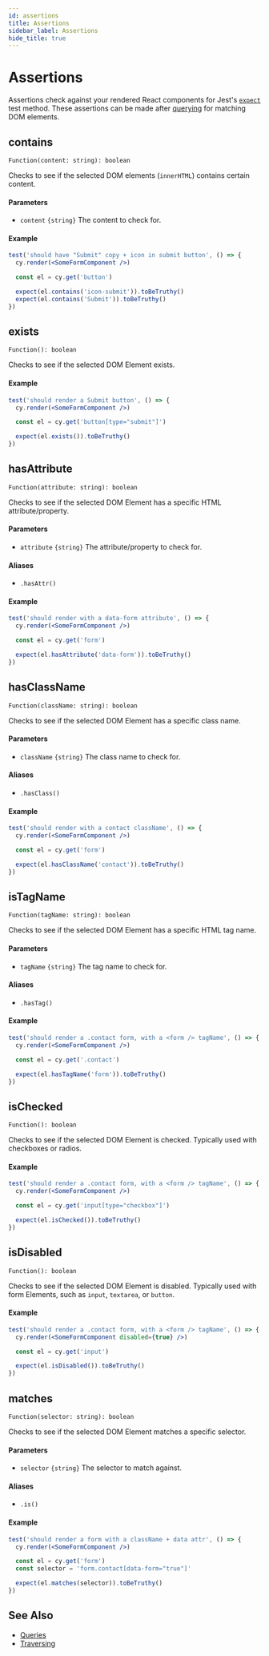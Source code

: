 ```yaml
---
id: assertions
title: Assertions
sidebar_label: Assertions
hide_title: true
---
```


# Assertions

Assertions check against your rendered React components for Jest's [`expect`](https://jestjs.io/docs/en/expect) test method. These assertions can be made after [querying](./queryies) for matching DOM elements.

## contains

`Function(content: string): boolean`

Checks to see if the selected DOM elements (`innerHTML`) contains certain content.

#### Parameters

- `content` `{string}` The content to check for.

#### Example

```jsx
test('should have "Submit" copy + icon in submit button', () => {
  cy.render(<SomeFormComponent />)

  const el = cy.get('button')

  expect(el.contains('icon-submit')).toBeTruthy()
  expect(el.contains('Submit')).toBeTruthy()
})
```

## exists

`Function(): boolean`

Checks to see if the selected DOM Element exists.

#### Example

```jsx
test('should render a Submit button', () => {
  cy.render(<SomeFormComponent />)

  const el = cy.get('button[type="submit"]')

  expect(el.exists()).toBeTruthy()
})
```

## hasAttribute

`Function(attribute: string): boolean`

Checks to see if the selected DOM Element has a specific HTML attribute/property.

#### Parameters

- `attribute` `{string}` The attribute/property to check for.

#### Aliases

- `.hasAttr()`

#### Example

```jsx
test('should render with a data-form attribute', () => {
  cy.render(<SomeFormComponent />)

  const el = cy.get('form')

  expect(el.hasAttribute('data-form')).toBeTruthy()
})
```

## hasClassName

`Function(className: string): boolean`

Checks to see if the selected DOM Element has a specific class name.

#### Parameters

- `className` `{string}` The class name to check for.

#### Aliases

- `.hasClass()`

#### Example

```jsx
test('should render with a contact className', () => {
  cy.render(<SomeFormComponent />)

  const el = cy.get('form')

  expect(el.hasClassName('contact')).toBeTruthy()
})
```

## isTagName

`Function(tagName: string): boolean`

Checks to see if the selected DOM Element has a specific HTML tag name.

#### Parameters

- `tagName` `{string}` The tag name to check for.

#### Aliases

- `.hasTag()`

#### Example

```jsx
test('should render a .contact form, with a <form /> tagName', () => {
  cy.render(<SomeFormComponent />)

  const el = cy.get('.contact')

  expect(el.hasTagName('form')).toBeTruthy()
})
```

## isChecked

`Function(): boolean`

Checks to see if the selected DOM Element is checked. Typically used with checkboxes or radios.

#### Example

```jsx
test('should render a .contact form, with a <form /> tagName', () => {
  cy.render(<SomeFormComponent />)

  const el = cy.get('input[type="checkbox"]')

  expect(el.isChecked()).toBeTruthy()
})
```

## isDisabled

`Function(): boolean`

Checks to see if the selected DOM Element is disabled. Typically used with form Elements, such as `input`, `textarea`, or `button`.

#### Example

```jsx
test('should render a .contact form, with a <form /> tagName', () => {
  cy.render(<SomeFormComponent disabled={true} />)

  const el = cy.get('input')

  expect(el.isDisabled()).toBeTruthy()
})
```

## matches

`Function(selector: string): boolean`

Checks to see if the selected DOM Element matches a specific selector.

#### Parameters

- `selector` `{string}` The selector to match against.

#### Aliases

- `.is()`

#### Example

```jsx
test('should render a form with a className + data attr', () => {
  cy.render(<SomeFormComponent />)

  const el = cy.get('form')
  const selector = 'form.contact[data-form="true"]'

  expect(el.matches(selector)).toBeTruthy()
})
```

## See Also

- [Queries](./queries)
- [Traversing](./traversing)
